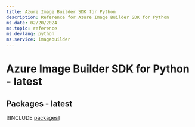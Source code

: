 ```yaml
---
title: Azure Image Builder SDK for Python
description: Reference for Azure Image Builder SDK for Python
ms.date: 02/20/2024
ms.topic: reference
ms.devlang: python
ms.service: imagebuilder
---
```

# Azure Image Builder SDK for Python - latest
## Packages - latest
[!INCLUDE [packages](image-builder-index.md)]